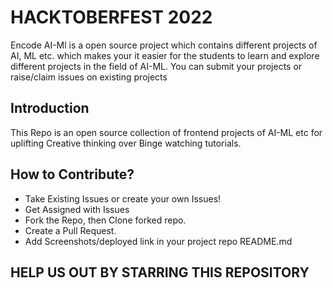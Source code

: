 
# HACKTOBERFEST 2022

Encode AI-Ml is a open source project which contains different projects of AI, ML etc. which makes your it easier for the students to learn and explore different projects in the field of AI-ML. You can submit your projects or raise/claim issues on existing projects


## Introduction

This Repo is an open source collection of frontend projects of AI-ML etc for uplifting Creative thinking over Binge watching tutorials.


## How to Contribute?

- Take Existing Issues or create your own Issues!
- Get Assigned with Issues
- Fork the Repo, then Clone forked repo.
- Create a Pull Request.
- Add Screenshots/deployed link in your project repo README.md


## HELP US OUT BY STARRING THIS REPOSITORY
